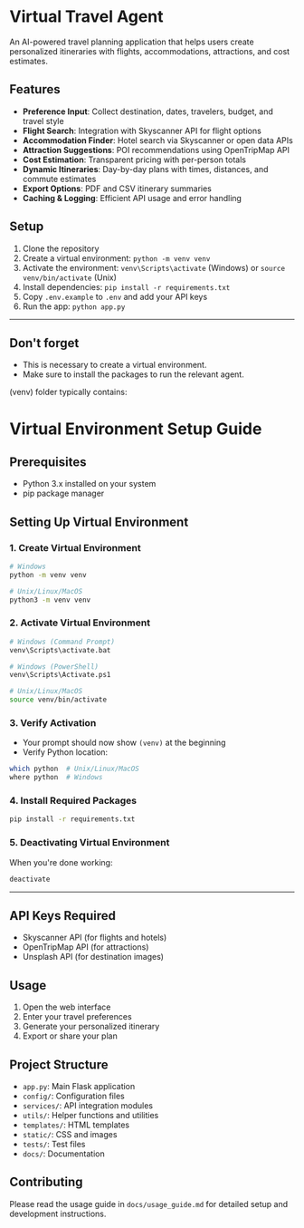# Virtual Travel Agent

An AI-powered travel planning application that helps users create personalized itineraries with flights, accommodations, attractions, and cost estimates.

## Features

- **Preference Input**: Collect destination, dates, travelers, budget, and travel style
- **Flight Search**: Integration with Skyscanner API for flight options
- **Accommodation Finder**: Hotel search via Skyscanner or open data APIs
- **Attraction Suggestions**: POI recommendations using OpenTripMap API
- **Cost Estimation**: Transparent pricing with per-person totals
- **Dynamic Itineraries**: Day-by-day plans with times, distances, and commute estimates
- **Export Options**: PDF and CSV itinerary summaries
- **Caching & Logging**: Efficient API usage and error handling

## Setup

1. Clone the repository
2. Create a virtual environment: `python -m venv venv`
3. Activate the environment: `venv\Scripts\activate` (Windows) or `source venv/bin/activate` (Unix)
4. Install dependencies: `pip install -r requirements.txt`
5. Copy `.env.example` to `.env` and add your API keys
6. Run the app: `python app.py`
 



--------------------------------------------------------------
## Don't forget
- This is necessary to create a virtual environment.
- Make sure to install the packages to run the relevant agent.

(venv) folder typically contains:
# Virtual Environment Setup Guide

## Prerequisites
- Python 3.x installed on your system
- pip package manager

## Setting Up Virtual Environment

### 1. Create Virtual Environment
```bash
# Windows
python -m venv venv

# Unix/Linux/MacOS
python3 -m venv venv
```

### 2. Activate Virtual Environment
```bash
# Windows (Command Prompt)
venv\Scripts\activate.bat

# Windows (PowerShell)
venv\Scripts\Activate.ps1

# Unix/Linux/MacOS
source venv/bin/activate
```

### 3. Verify Activation
- Your prompt should now show `(venv)` at the beginning
- Verify Python location:
```bash
which python  # Unix/Linux/MacOS
where python  # Windows
```

### 4. Install Required Packages
```bash
pip install -r requirements.txt
```

### 5. Deactivating Virtual Environment
When you're done working:
```bash
deactivate
```
---------------------------------------------------------------





## API Keys Required

- Skyscanner API (for flights and hotels)
- OpenTripMap API (for attractions)
- Unsplash API (for destination images)

## Usage

1. Open the web interface
2. Enter your travel preferences
3. Generate your personalized itinerary
4. Export or share your plan

## Project Structure

- `app.py`: Main Flask application
- `config/`: Configuration files
- `services/`: API integration modules
- `utils/`: Helper functions and utilities
- `templates/`: HTML templates
- `static/`: CSS and images
- `tests/`: Test files
- `docs/`: Documentation

## Contributing

Please read the usage guide in `docs/usage_guide.md` for detailed setup and development instructions.


